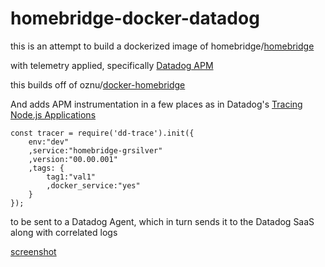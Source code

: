 # homebridge-docker-datadog


this is an attempt to build a dockerized image of 
homebridge/[homebridge](https://github.com/homebridge/homebridge)

with telemetry applied, specifically [Datadog APM](https://docs.datadoghq.com/tracing/) 

this builds off of 
oznu/[docker-homebridge](https://github.com/oznu/docker-homebridge/blob/master/Dockerfile)

And adds APM instrumentation in a few places as in Datadog's [Tracing Node.js Applications](https://docs.datadoghq.com/tracing/setup_overview/setup/nodejs/?tab=containers)

```
const tracer = require('dd-trace').init({
    env:"dev"
    ,service:"homebridge-grsilver"
    ,version:"00.00.001"
    ,tags: {
        tag1:"val1"
        ,docker_service:"yes"
    }
});
```


to be sent to a Datadog Agent, which in turn sends it to the Datadog SaaS along with correlated logs

[screenshot](https://a.cl.ly/nOu9D9JL)
